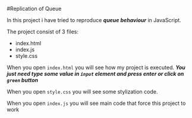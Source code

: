 #Replication of Queue

In this project i have tried to reproduce **_queue behaviour_** in JavaScript.


The project consist of 3 files:

* index.html
* index.js
* style.css

When you open ``index.html`` you will see how my project is executed.
**_You just need type some value in ``input`` element and press enter or click on ``green`` button_**

When you open ``style.css`` you will see some stylization code.

When you open ``index.js`` you will see main code that force this project to work

